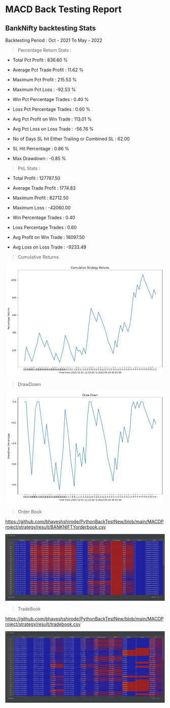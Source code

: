 # MACD Back Testing Report
## BankNifty backtesting Stats

Backtesting Period : Oct - 2021 To May - 2022

> Percentage Return Stats :

- Total Pct Profit : 836.60 %

- Average Pct Trade Profit : 11.62 %

- Maximum Pct Profit : 215.53 %

- Maximum Pct Loss : -92.53 %

- Win Pct Percentage Trades :  0.40 %

- Loss Pct Percentage Trades :  0.60 %

- Avg Pct Profit on Win Trade : 113.01 %

- Avg Pct Loss on Loss Trade : -56.76 %

- No of Days SL hit Either Trailing or Combined SL : 62.00

- SL Hit Percentage :  0.86 %

- Max Drawdown : -0.85 %

> PnL Stats :

- Total Profit :    127787.50

- Average Trade Profit :      1774.83

- Maximum Profit :     82712.50

- Maximum Loss :    -42060.00

- Win Percentage Trades :         0.40

- Loss Percentage Trades :         0.60

- Avg Profit on Win Trade :     18097.50

- Avg Loss on Loss Trade :     -9233.49

> Cumulative Returns

![Alt text](/MACDProject/images/Strategy_Graph.png?raw=true "Optional Title")

> DrawDown

![Alt text](/MACDProject/images/DrawDown_Graph.png?raw=true "Optional Title")

> Order Book 

https://github.com/bhaveshshirode/PythonBackTestNew/blob/main/MACDProject/strategy/result/BANKNIFTYorderbook.csv

![Alt text](/MACDProject/images/OrderBook.PNG?raw=true "Optional Title")

> TradeBook 

https://github.com/bhaveshshirode/PythonBackTestNew/blob/main/MACDProject/strategy/result/tradebook.csv

![Alt text](/MACDProject/images/Tradebook.PNG?raw=true "Optional Title")




